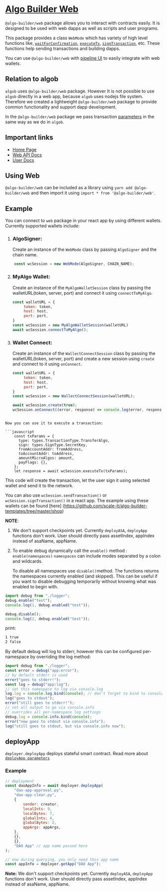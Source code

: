 # [Algo Builder Web](https://algobuilder.dev/)

`@algo-builder/web` package allows you to interact with contracts easily. It is designed to be used with web dapps as well as scripts and user programs.

This package provides a class `WebMode` which has variety of high level functions like, [`waitForConfirmation`](algobuilder.dev/api/web/classes/web.html#waitForConfirmation), [`executeTx`](<(algobuilder.dev/api/web/classes/web.html#executeTx)>), [`signTransaction`](<(algobuilder.dev/api/web/classes/web.html#signTransaction)>), etc. These functions help sending transactions and building dapps.

You can use `@algo-builder/web` with [pipeline UI](https://www.pipeline-ui.com/docs/algocomponents/algobutton) to easily integrate with web wallets.

## Relation to algob

`algob` uses `@algo-builder/web` package. However It is not possible to use `algob` directly in a web app, because `algob` uses nodejs file system. Therefore we created a lightweight `@algo-builder/web` package to provide common functionality and support dapp development.

In the `@algo-builder/web` package we pass transaction [parameters](https://github.com/scale-it/algo-builder/blob/master/docs/guide/execute-transaction.md) in the same way as we do in `algob`.

## Important links

- [Home Page](https://algobuilder.dev/)
- [Web API Docs](https://algobuilder.dev/api/web/index.html)
- [User Docs](https://algobuilder.dev/guide/README)

## Using Web

`@algo-builder/web` can be included as a library using `yarn add @algo-builder/web` and then import it using `import * from '@algo-builder/web'`.

## Example

You can connect to `web` package in your react app by using different wallets. Currently supported wallets include:

1.  ### AlgoSigner:

    Create an instance of the `WebMode` class by passing `AlgoSigner` and the chain name.
```js
    const wcSession = new WebMode(AlgoSigner, CHAIN_NAME);
```
2.  ### MyAlgo Wallet:

    Create an instance of the `MyAlgoWalletSession` class by passing the walletURL(token, server, port) and connect it using `connectToMyAlgo`.


    ```js
    const walletURL = {
         token: token,
         host: host,
         port: port,
    }
    const wcSession = new MyAlgoWalletSession(walletURL)  
    await wcSession.connectToMyAlgo();
    ```


3.  ### Wallet Connect:

    Create an instance of the `WallectConnectSession` class by passing the walletURL(token, server, port) and create a new session using `create` and connect to it using `onConnect`.


    ```js
    const walletURL = {
         token: token,
         host: host,
         port: port,
    }
    const wcSession = new WallectConnectSession(walletURL);

    await wcSession.create(true);
    wcSession.onConnect((error, response) => console.log(error, response));
```

Now you can use it to execute a transaction:

```javascript
    const txParams = {
      type: types.TransactionType.TransferAlgo,
      sign: types.SignType.SecretKey,
      fromAccountAddr: fromAddress,
      toAccountAddr: toAddress,
      amountMicroAlgos: amount,
      payFlags: {},
    };
    let response = await wcSession.executeTx(txParams);
```

This code will create the transaction, let the user sign it using selected wallet and send it to the network.

You can also use `wcSession.sendTransaction()` or `wcSession.signTransaction()` in a react app.
The example using these wallets can be found [here] (https://github.com/scale-it/algo-builder-templates/tree/master/shop)

**NOTE**:

1. We don't support checkpoints yet. Currently `deployASA`, `deployApp` functions don't work. User should directly pass assetIndex, appIndex instead of asaName, appName.

2. To enable debug dynamically call the `enable()` method :
   `enable(namespaces)`
   `namespaces` can include modes separated by a colon and wildcards.

   To disable all namespaces use `disable()`method.
   The functions returns the namespaces currently enabled (and skipped). This can be useful if you want to disable debugging temporarily without knowing what was enabled to begin with.

```ts
import debug from "./logger";
debug.enable("test");
console.log(1, debug.enabled("test"));

debug.disable();
console.log(2, debug.enabled("test"));
```

print:

```bash
1 true
2 false
```

By default debug will log to stderr, however this can be configured per-namespace by overriding the log method:

```ts
import debug from "./logger";
const error = debug("app:error");
// by default stderr is used
error("goes to stderr!");
const log = debug("app:log");
// set this namespace to log via console.log
log.log = console.log.bind(console); // don't forget to bind to console!
log("goes to stdout");
error("still goes to stderr!");
// set all output to go via console.info
// overrides all per-namespace log settings
debug.log = console.info.bind(console);
error("now goes to stdout via console.info");
log("still goes to stdout, but via console.info now");
```

## deployApp

`deployer.deployApp` deploys stateful smart contract. Read more about [`deployApp parameters`](https://algobuilder.dev/api/algob/interfaces/types.Deployer.html#deployApp)

### Example

```javascript
// deployment
const daoAppInfo = await deployer.deployApp(
	"dao-app-approval.py",
	"dao-app-clear.py",
	{
		sender: creator,
		localInts: 9,
		localBytes: 7,
		globalInts: 4,
		globalBytes: 2,
		appArgs: appArgs,
	},
	{},
	{},
	"DAO App" // app name passed here
);

// now during querying, you only need this app name
const appInfo = deployer.getApp("DAO App");
```

**Note:** We don't support checkpoints yet. Currently `deployASA`, `deployApp` functions don't work. User should directly pass assetIndex, appIndex instead of asaName, appName.
